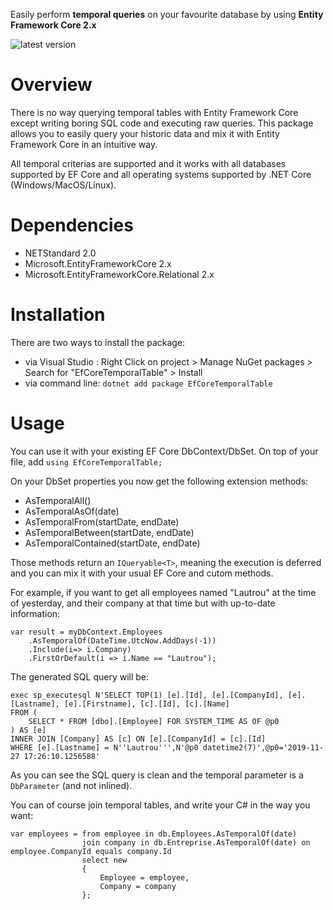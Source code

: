 Easily perform **temporal queries** on your favourite database by using **Entity Framework Core 2.x**

![latest version](https://img.shields.io/nuget/v/EfCoreTemporalTable)

# Overview
There is no way querying temporal tables with Entity Framework Core except writing boring SQL code and executing raw queries.
This package allows you to easily query your historic data and mix it with Entity Framework Core in an intuitive way.

All temporal criterias are supported and it works with all databases supported by EF Core and all operating systems supported by .NET Core (Windows/MacOS/Linux).

# Dependencies
- NETStandard 2.0
- Microsoft.EntityFrameworkCore 2.x
- Microsoft.EntityFrameworkCore.Relational 2.x

# Installation
There are two ways to install the package:
- via Visual Studio : Right Click on project > Manage NuGet packages > Search for "EfCoreTemporalTable" > Install
- via command line: `dotnet add package EfCoreTemporalTable`

# Usage
You can use it with your existing EF Core DbContext/DbSet.
On top of your file, add `using EfCoreTemporalTable;`

On your DbSet properties you now get the following extension methods:
- AsTemporalAll()
- AsTemporalAsOf(date)
- AsTemporalFrom(startDate, endDate)
- AsTemporalBetween(startDate, endDate)
- AsTemporalContained(startDate, endDate)

Those methods return an `IQueryable<T>`, meaning the execution is deferred and you can mix it with your usual EF Core and cutom methods.

For example, if you want to get all employees named "Lautrou" at the time of yesterday, and their company at that time but with up-to-date information:

    var result = myDbContext.Employees
        .AsTemporalOf(DateTime.UtcNow.AddDays(-1))
        .Include(i=> i.Company)
        .FirstOrDefault(i => i.Name == "Lautrou");
        
The generated SQL query will be:

    exec sp_executesql N'SELECT TOP(1) [e].[Id], [e].[CompanyId], [e].[Lastname], [e].[Firstname], [c].[Id], [c].[Name]
    FROM (
        SELECT * FROM [dbo].[Employee] FOR SYSTEM_TIME AS OF @p0
    ) AS [e]
    INNER JOIN [Company] AS [c] ON [e].[CompanyId] = [c].[Id]
    WHERE [e].[Lastname] = N''Lautrou''',N'@p0 datetime2(7)',@p0='2019-11-27 17:26:10.1256588'
    
As you can see the SQL query is clean and the temporal parameter is a `DbParameter` (and not inlined).

You can of course join temporal tables, and write your C# in the way you want:

    var employees = from employee in db.Employees.AsTemporalOf(date)
                    join company in db.Entreprise.AsTemporalOf(date) on employee.CompanyId equals company.Id
                    select new
                    {
                        Employee = employee,
                        Company = company
                    };
